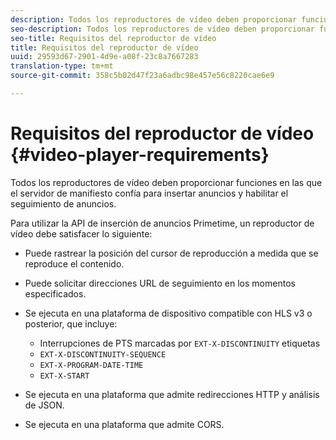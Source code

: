 ```yaml
---
description: Todos los reproductores de vídeo deben proporcionar funciones en las que el servidor de manifiesto confía para insertar anuncios y habilitar el seguimiento de anuncios.
seo-description: Todos los reproductores de vídeo deben proporcionar funciones en las que el servidor de manifiesto confía para insertar anuncios y habilitar el seguimiento de anuncios.
seo-title: Requisitos del reproductor de vídeo
title: Requisitos del reproductor de vídeo
uuid: 29593d67-2901-4d9e-a08f-23c8a7667283
translation-type: tm+mt
source-git-commit: 358c5b02d47f23a6adbc98e457e56c8220cae6e9

---
```



# Requisitos del reproductor de vídeo {#video-player-requirements}

Todos los reproductores de vídeo deben proporcionar funciones en las que el servidor de manifiesto confía para insertar anuncios y habilitar el seguimiento de anuncios.

Para utilizar la API de inserción de anuncios Primetime, un reproductor de vídeo debe satisfacer lo siguiente:

* Puede rastrear la posición del cursor de reproducción a medida que se reproduce el contenido.
* Puede solicitar direcciones URL de seguimiento en los momentos especificados.
* Se ejecuta en una plataforma de dispositivo compatible con HLS v3 o posterior, que incluye:

   * Interrupciones de PTS marcadas por `EXT-X-DISCONTINUITY` etiquetas
   * `EXT-X-DISCONTINUITY-SEQUENCE`
   * `EXT-X-PROGRAM-DATE-TIME`
   * `EXT-X-START`

* Se ejecuta en una plataforma que admite redirecciones HTTP y análisis de JSON.
* Se ejecuta en una plataforma que admite CORS.